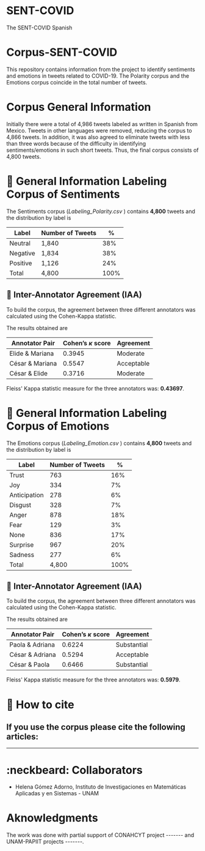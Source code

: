 # SENT-COVID
The SENT-COVID Spanish 

#  Corpus-SENT-COVID
This repository contains information from the project to identify sentiments and emotions in tweets related to COVID-19. The Polarity corpus and the Emotions corpus coincide in the total number of tweets.

# Corpus General Information

Initially there were a total of 4,986 tweets labeled as written in Spanish from Mexico. Tweets in other languages were removed, reducing the corpus to 4,866 tweets. In addition, it was also agreed to eliminate tweets with less than three words because of the difficulty in identifying sentiments/emotions in such short tweets. Thus, the final corpus consists of 4,800 tweets.

# :file_folder: General Information Labeling Corpus of Sentiments

The Sentiments corpus (<em>Labeling_Polarity.csv </em>) contains **4,800** tweets and the distribution by label is

| **Label** | **Number of Tweets** | **%** |
| -- | -- | -- |
| Neutral |   1,840   | 38% |
| Negative |  1,834   | 38% |
| Positive |  1,126   | 24% |
| Total | 4,800 | 100% |

##  :mag_right: Inter-Annotator Agreement (IAA)

To build the corpus, the agreement between three different annotators was calculated using the Cohen-Kappa statistic. 

The results obtained are

| **Annotator Pair** | **Cohen’s $\kappa$ score** | **Agreement** |
| -- | -- | -- |
| Elide & Mariana | 0.3945 | Moderate |
| César & Mariana | 0.5547 | Acceptable |
| César & Elide | 0.3716 | Moderate |

Fleiss' Kappa statistic measure for the three annotators was: **0.43697**.

# :file_folder: General Information Labeling Corpus of Emotions

The Emotions corpus (<em>Labeling_Emotion.csv </em>) contains **4,800** tweets and the distribution by label is

| **Label** | **Number of Tweets** | **%** |
| -- | -- | -- 
| Trust |   763   | 16% |
| Joy |  334   | 7% |
| Anticipation |  278   | 6% |
| Disgust | 328 | 7% |
| Anger | 878 | 18% |
| Fear | 129 | 3% |
| None | 836 | 17% |
| Surprise | 967 | 20% |
| Sadness | 277 | 6% |
| Total | 4,800| 100% |

##  :mag_right: Inter-Annotator Agreement (IAA)

To build the corpus, the agreement between three different annotators was calculated using the Cohen-Kappa statistic. 

The results obtained are

| **Annotator Pair** | **Cohen’s $\kappa$ score** | **Agreement** |
| -- | -- | -- |
| Paola & Adriana | 0.6224 | Substantial |
| César & Adriana | 0.5294 | Acceptable |
| César & Paola | 0.6466 | Substantial |

Fleiss' Kappa statistic measure for the three annotators was: **0.5979**.

# :pencil: How to cite

If you use the corpus please cite the following articles:
------
------

# :neckbeard: Collaborators

- Helena Gómez Adorno, Instituto de Investigaciones en Matemáticas Aplicadas y en Sistemas - UNAM

# Aknowledgments
The work was done with partial support of CONAHCYT project ------- and UNAM-PAPIIT projects -------.


